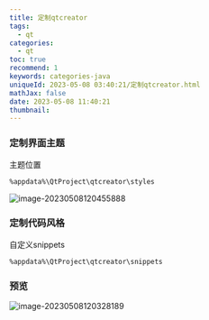 ```yaml
---
title: 定制qtcreator
tags:
  - qt
categories:
  - qt
toc: true
recommend: 1
keywords: categories-java
uniqueId: 2023-05-08 03:40:21/定制qtcreator.html
mathJax: false
date: 2023-05-08 11:40:21
thumbnail:
---
```

### 定制界面主题

主题位置

```shell
%appdata%\QtProject\qtcreator\styles
```

![image-20230508120455888](D:\Document\GitHub\cccccrz.github.io\source\img\image-20230508120455888.png)



### 定制代码风格

自定义snippets

```shell
%appdata%\QtProject\qtcreator\snippets
```



### 预览

![image-20230508120328189](D:\Document\GitHub\cccccrz.github.io\source\img\image-20230508120328189.png)
